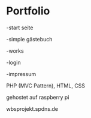 # Portfolio

-start seite

-simple gästebuch

-works

-login

-impressum

PHP (MVC Pattern), HTML, CSS

gehostet auf raspberry pi

wbsprojekt.spdns.de

